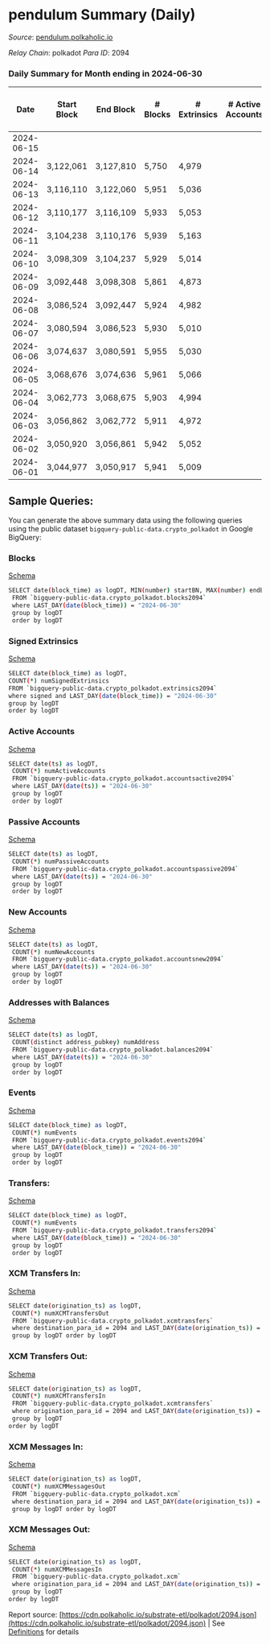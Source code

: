 # pendulum Summary (Daily)

_Source_: [pendulum.polkaholic.io](https://pendulum.polkaholic.io)

*Relay Chain*: polkadot
*Para ID*: 2094



### Daily Summary for Month ending in 2024-06-30


| Date    | Start Block | End Block | # Blocks | # Extrinsics | # Active Accounts | # Passive Accounts | # New Accounts | # Addresses | # Events  | # Transfers ($USD) | # XCM Transfers In ($USD) | # XCM Transfers Out ($USD) | # XCM In | # XCM Out | Issues |
|---------|-------------|-----------|----------|--------------|-------------------|--------------------|----------------|-------------|-----------|--------------------|---------------------------|----------------------------|----------|-----------|--------|
| 2024-06-15 |  |  |  |  |  |  |  |  |  |   |   |   |  |  |  |
| 2024-06-14 | 3,122,061 | 3,127,810 | 5,750 | 4,979 |  |  |  |  | 48,450 | 36  |   |   |  |  |  |
| 2024-06-13 | 3,116,110 | 3,122,060 | 5,951 | 5,036 |  |  |  | 2,075 | 49,518 | 65  |   |   |  |  |  |
| 2024-06-12 | 3,110,177 | 3,116,109 | 5,933 | 5,053 |  |  |  | 2,074 | 49,602 | 29  |   |   |  |  |  |
| 2024-06-11 | 3,104,238 | 3,110,176 | 5,939 | 5,163 |  |  |  | 2,074 | 50,658 | 103  |   |   |  |  |  |
| 2024-06-10 | 3,098,309 | 3,104,237 | 5,929 | 5,014 |  |  |  | 2,071 | 49,381 | 75  |   |   |  |  |  |
| 2024-06-09 | 3,092,448 | 3,098,308 | 5,861 | 4,873 |  |  |  | 2,069 | 48,097 | 12  |   |   |  |  |  |
| 2024-06-08 | 3,086,524 | 3,092,447 | 5,924 | 4,982 |  |  |  | 2,069 | 49,123 | 41  |   |   |  |  |  |
| 2024-06-07 | 3,080,594 | 3,086,523 | 5,930 | 5,010 |  |  |  | 2,069 | 49,368 | 56  |   |   |  |  |  |
| 2024-06-06 | 3,074,637 | 3,080,591 | 5,955 | 5,030 |  |  |  | 2,066 | 49,479 | 48  |   |   |  |  |  |
| 2024-06-05 | 3,068,676 | 3,074,636 | 5,961 | 5,066 |  |  |  | 2,064 | 49,820 | 68  |   |   |  |  |  |
| 2024-06-04 | 3,062,773 | 3,068,675 | 5,903 | 4,994 |  |  |  | 2,062 | 49,138 | 48  |   |   |  |  |  |
| 2024-06-03 | 3,056,862 | 3,062,772 | 5,911 | 4,972 |  |  |  | 2,059 | 48,941 | 20  |   |   |  |  |  |
| 2024-06-02 | 3,050,920 | 3,056,861 | 5,942 | 5,052 |  |  |  | 2,058 | 49,597 | 36  |   |   |  |  |  |
| 2024-06-01 | 3,044,977 | 3,050,917 | 5,941 | 5,009 |  |  |  | 2,056 | 49,454 | 70  |   |   |  |  |  |

## Sample Queries:
You can generate the above summary data using the following queries using the public dataset `bigquery-public-data.crypto_polkadot` in Google BigQuery:


### Blocks 

[Schema](https://github.com/colorfulnotion/substrate-etl/blob/main/schema/blocks.json)

```bash
SELECT date(block_time) as logDT, MIN(number) startBN, MAX(number) endBN, COUNT(*) numBlocks 
 FROM `bigquery-public-data.crypto_polkadot.blocks2094`  
 where LAST_DAY(date(block_time)) = "2024-06-30" 
 group by logDT 
 order by logDT
```

### Signed Extrinsics 

[Schema](https://github.com/colorfulnotion/substrate-etl/blob/main/schema/extrinsics.json)

```bash
SELECT date(block_time) as logDT, 
COUNT(*) numSignedExtrinsics 
FROM `bigquery-public-data.crypto_polkadot.extrinsics2094`  
where signed and LAST_DAY(date(block_time)) = "2024-06-30" 
group by logDT 
order by logDT
```

### Active Accounts 

[Schema](https://github.com/colorfulnotion/substrate-etl/blob/main/schema/accountsactive.json)

```bash
SELECT date(ts) as logDT, 
 COUNT(*) numActiveAccounts 
 FROM `bigquery-public-data.crypto_polkadot.accountsactive2094` 
 where LAST_DAY(date(ts)) = "2024-06-30" 
 group by logDT 
 order by logDT
```

### Passive Accounts 

[Schema](https://github.com/colorfulnotion/substrate-etl/blob/main/schema/accountspassive.json)

```bash
SELECT date(ts) as logDT, 
 COUNT(*) numPassiveAccounts 
 FROM `bigquery-public-data.crypto_polkadot.accountspassive2094` 
 where LAST_DAY(date(ts)) = "2024-06-30" 
 group by logDT 
 order by logDT
```

### New Accounts 

[Schema](https://github.com/colorfulnotion/substrate-etl/blob/main/schema/accountsnew.json)

```bash
SELECT date(ts) as logDT, 
 COUNT(*) numNewAccounts 
 FROM `bigquery-public-data.crypto_polkadot.accountsnew2094` 
 where LAST_DAY(date(ts)) = "2024-06-30" 
 group by logDT
 order by logDT
```

### Addresses with Balances 

[Schema](https://github.com/colorfulnotion/substrate-etl/blob/main/schema/balances.json)

```bash
SELECT date(ts) as logDT,
 COUNT(distinct address_pubkey) numAddress 
 FROM `bigquery-public-data.crypto_polkadot.balances2094` 
 where LAST_DAY(date(ts)) = "2024-06-30" 
 group by logDT 
 order by logDT
```

### Events 

[Schema](https://github.com/colorfulnotion/substrate-etl/blob/main/schema/events.json)

```bash
SELECT date(block_time) as logDT, 
 COUNT(*) numEvents 
 FROM `bigquery-public-data.crypto_polkadot.events2094` 
 where LAST_DAY(date(block_time)) = "2024-06-30" 
 group by logDT 
 order by logDT
```

### Transfers:

[Schema](https://github.com/colorfulnotion/substrate-etl/blob/main/schema/transfers.json)

```bash
SELECT date(block_time) as logDT, 
 COUNT(*) numEvents 
 FROM `bigquery-public-data.crypto_polkadot.transfers2094` 
 where LAST_DAY(date(block_time)) = "2024-06-30" 
 group by logDT 
 order by logDT
```

### XCM Transfers In: 

[Schema](https://github.com/colorfulnotion/substrate-etl/blob/main/schema/xcmtransfers.json)

```bash
SELECT date(origination_ts) as logDT, 
 COUNT(*) numXCMTransfersOut 
 FROM `bigquery-public-data.crypto_polkadot.xcmtransfers` 
 where destination_para_id = 2094 and LAST_DAY(date(origination_ts)) = "2024-06-30" 
 group by logDT order by logDT
```

### XCM Transfers Out: 

[Schema](https://github.com/colorfulnotion/substrate-etl/blob/main/schema/xcmtransfers.json)

```bash
SELECT date(origination_ts) as logDT, 
 COUNT(*) numXCMTransfersIn 
 FROM `bigquery-public-data.crypto_polkadot.xcmtransfers` 
 where origination_para_id = 2094 and LAST_DAY(date(origination_ts)) = "2024-06-30" 
 group by logDT 
order by logDT
```

### XCM Messages In: 

[Schema](https://github.com/colorfulnotion/substrate-etl/blob/main/schema/xcm.json)

```bash
SELECT date(origination_ts) as logDT, 
 COUNT(*) numXCMMessagesOut 
 FROM `bigquery-public-data.crypto_polkadot.xcm` 
 where destination_para_id = 2094 and LAST_DAY(date(origination_ts)) = "2024-06-30" 
 group by logDT order by logDT
```

### XCM Messages Out: 

[Schema](https://github.com/colorfulnotion/substrate-etl/blob/main/schema/xcm.json)

```bash
SELECT date(origination_ts) as logDT, 
 COUNT(*) numXCMMessagesIn 
 FROM `bigquery-public-data.crypto_polkadot.xcm` 
 where origination_para_id = 2094 and LAST_DAY(date(origination_ts)) = "2024-06-30" 
 group by logDT 
order by logDT
```


Report source: [https://cdn.polkaholic.io/substrate-etl/polkadot/2094.json](https://cdn.polkaholic.io/substrate-etl/polkadot/2094.json) | See [Definitions](/DEFINITIONS.md) for details
